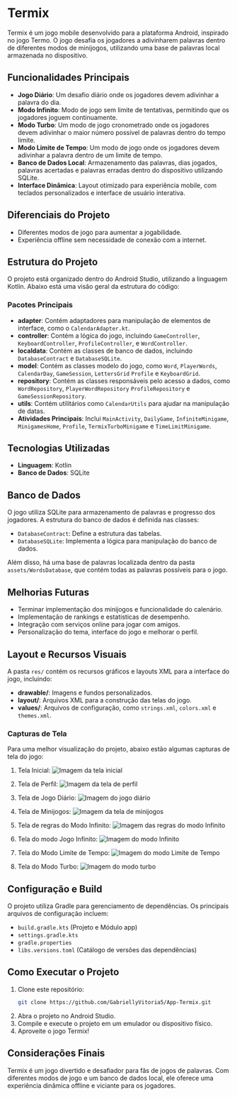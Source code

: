 # Termix

Termix é um jogo mobile desenvolvido para a plataforma Android, inspirado no jogo Termo. O jogo
desafia os jogadores a adivinharem palavras dentro de diferentes modos de minijogos, utilizando uma
base de palavras local armazenada no dispositivo.

## Funcionalidades Principais

- **Jogo Diário**: Um desafio diário onde os jogadores devem adivinhar a palavra do dia.
- **Modo Infinito**: Modo de jogo sem limite de tentativas, permitindo que os jogadores joguem
  continuamente.
- **Modo Turbo**: Um modo de jogo cronometrado onde os jogadores devem adivinhar o maior número
  possível de palavras dentro do tempo limite.
- **Modo Limite de Tempo**: Um modo de jogo onde os jogadores devem adivinhar a palavra dentro de um
  limite de tempo.
- **Banco de Dados Local**: Armazenamento das palavras, dias jogados, palavras acertadas e palavras
  erradas dentro do dispositivo utilizando SQLite.
- **Interface Dinâmica**: Layout otimizado para experiência mobile, com teclados personalizados e
  interface de usuário interativa.

## Diferenciais do Projeto

- Diferentes modos de jogo para aumentar a jogabilidade.
- Experiência offline sem necessidade de conexão com a internet.

## Estrutura do Projeto

O projeto está organizado dentro do Android Studio, utilizando a linguagem Kotlin. Abaixo está uma visão
geral da estrutura do código:

### Pacotes Principais

- **adapter**: Contém adaptadores para manipulação de elementos de interface, como o
  `CalendarAdapter.kt`.
- **controller**: Contém a lógica do jogo, incluindo `GameController`, `KeyboardController`, `ProfileController`,  e `WordController`.
- **localdata**: Contém as classes de banco de dados, incluindo `DatabaseContract` e
  `DatabaseSQLite`.
- **model**: Contém as classes modelo do jogo, como `Word`, `PlayerWords`, `CalendarDay`, `GameSession`, `LettersGrid` `Profile` e `KeyboardGrid`.
- **repository**: Contém as classes responsáveis pelo acesso a dados, como `WordRepository`, `PlayerWordRepository` `ProfileRepository` e `GameSessionRepository`.
- **utils**: Contém utilitários como `CalendarUtils` para ajudar na manipulação de datas.
- **Atividades Principais**: Inclui `MainActivity`, `DailyGame`, `InfiniteMinigame`,
  `MinigamesHome`, `Profile`, `TermixTurboMinigame` e `TimeLimitMinigame`.

## Tecnologias Utilizadas

- **Linguagem**: Kotlin
- **Banco de Dados**: SQLite

## Banco de Dados

O jogo utiliza SQLite para armazenamento de palavras e progresso dos jogadores. A estrutura do banco
de dados é definida nas classes:

- `DatabaseContract`: Define a estrutura das tabelas.
- `DatabaseSQLite`: Implementa a lógica para manipulação do banco de dados.

Além disso, há uma base de palavras localizada dentro da pasta `assets/WordsDatabase`, que contém
todas as palavras possíveis para o jogo.

## Melhorias Futuras

- Terminar implementação dos minijogos e funcionalidade do calenário.
- Implementação de rankings e estatísticas de desempenho.
- Integração com serviços online para jogar com amigos.
- Personalização do tema, interface do jogo e melhorar o perfil.

## Layout e Recursos Visuais

A pasta `res/` contém os recursos gráficos e layouts XML para a interface do jogo, incluindo:

- **drawable/**: Imagens e fundos personalizados.
- **layout/**: Arquivos XML para a construção das telas do jogo.
- **values/**: Arquivos de configuração, como `strings.xml`, `colors.xml` e `themes.xml`.

### Capturas de Tela

Para uma melhor visualização do projeto, abaixo estão algumas capturas de tela do jogo:

1. Tela Inicial:
![Imagem da tela inicial](screenshots/telaInicial.png)

2. Tela de Perfil:
![Imagem da tela de perfil](screenshots/perfil.png)

3. Tela de Jogo Diário:
![Imagem do jogo diário](screenshots/modoDiario.png)

4. Tela de Minijogos:
![Imagem da tela de minijogos](screenshots/minijogos.png)

5. Tela de regras do Modo Infinito:
![Imagem das regras do modo Infinito](screenshots/exemploRegras.png)

6. Tela do modo Jogo Infinito:
![Imagem do modo Infinito](screenshots/modoInfinito.png)

7. Tela do Modo Limite de Tempo:
![Imagem do modo Limite de Tempo](screenshots/modoLimiteTempo.png)

8. Tela do Modo Turbo:
![Imagem do modo turbo](screenshots/modoTurbo.png)

## Configuração e Build

O projeto utiliza Gradle para gerenciamento de dependências. Os principais arquivos de configuração
incluem:

- `build.gradle.kts` (Projeto e Módulo app)
- `settings.gradle.kts`
- `gradle.properties`
- `libs.versions.toml` (Catálogo de versões das dependências)

## Como Executar o Projeto

1. Clone este repositório:
   ```sh
   git clone https://github.com/GabriellyVitoria5/App-Termix.git
   ```
2. Abra o projeto no Android Studio.
3. Compile e execute o projeto em um emulador ou dispositivo físico.
4. Aproveite o jogo Termix!

## Considerações Finais

Termix é um jogo divertido e desafiador para fãs de jogos de palavras. Com diferentes modos de jogo
e um banco de dados local, ele oferece uma experiência dinâmica offline e viciante para os jogadores.
